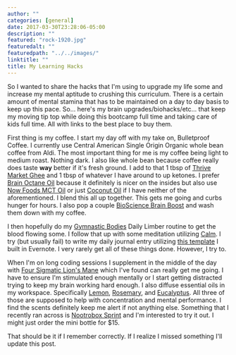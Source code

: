 ```yaml
---
author: ""
categories: [general]
date: 2017-03-30T23:28:06-05:00
description: ""
featured: "rock-1920.jpg"
featuredalt: ""
featuredpath: "../../images/"
linktitle: ""
title: My Learning Hacks
---
```


So I wanted to share the hacks that I'm using to upgrade my life some and increase my mental aptitude to crushing this curriculum. There is a certain amount of mental stamina that has to be maintained on a day to day basis to keep up this pace. So... here's my brain upgrades/biohacks/etc... that keep my moving tip top while doing this bootcamp full time and taking care of kids full time. All with links to the best place to buy them.

First thing is my coffee. I start my day off with my take on, Bulletproof Coffee. I currently use Central American Single Origin Organic whole bean coffee from Aldi. The most important thing for me is my coffee being light to medium roast. Nothing dark. I also like whole bean because coffee really does taste **way** better if it's fresh ground. I add to that 1 tbsp of [Thrive Market Ghee][1] and 1 tbsp of whatever I have around to up ketones. I prefer [Brain Octane Oil][2] because it definitely is nicer on the insides but also use [Now Foods MCT Oil][3] or just [Coconut Oil][4] if I have neither of the aforementioned. I blend this all up together. This gets me going and curbs hunger for hours. I also pop a couple [BioScience Brain Boost][5] and wash them down with my coffee.

I then hopefully do my [Gymnastic Bodies][6] Daily Limber routine to get the blood flowing some. I follow that up with some meditation utilizing [Calm][7]. I try (but usually fail) to write my daily journal entry utilizing [this template][8] I built in Evernote. I very rarely get all of these things done. However, I try to.

When I'm on long coding sessions I supplement in the middle of the day with [Four Sigmatic Lion's Mane][9] which I've found can really get me going. I have to ensure I'm stimulated enough mentally or I start getting distracted trying to keep my brain working hard enough. I also diffuse essential oils in my workspace. Specifically [Lemon][10], [Rosemary][11], and [Eucalyptus][12]. All three of those are supposed to help with concentration and mental performance. I find the scents definitely keep me alert if not anything else. Something that I recently ran across is [Nootrobox Sprint][13] and I'm interested to try it out. I might just order the mini bottle for $15.

That should be it if I remember correctly. If I realize I missed something I'll update this post.

  [1]:http://thrv.me/GWQK6N
  [2]:http://amzn.to/2nQOZoe
  [3]:http://thrv.me/pP3hDQ
  [4]:http://thrv.me/c4sQTU
  [5]:http://amzn.to/2ohk6dG
  [6]:https://www.gymnasticbodies.com/
  [7]:https://www.calm.com/
  [8]:https://www.evernote.com/shard/s34/sh/d31e2f00-610a-4d05-8c6e-44b5e6fd5a75/ee032628c7bcb8547e2bfb7f4bdb681e
  [9]:http://thrv.me/WBcGBK
  [10]:http://thrv.me/7YEQ7F
  [11]:http://thrv.me/RwiYBf
  [12]:http://thrv.me/evMTdr
  [13]:https://nootrobox.com/sprint
